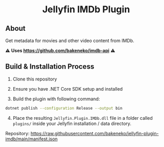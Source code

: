 <h1 align="center">Jellyfin IMDb Plugin</h1>

## About

Get metadata for movies and other video content from IMDb.

⚠️ **Uses https://github.com/bakeneko/imdb-api** ⚠️

## Build & Installation Process

1. Clone this repository

2. Ensure you have .NET Core SDK setup and installed

3. Build the plugin with following command:

```bash
dotnet publish --configuration Release --output bin
```

4. Place the resulting `Jellyfin.Plugin.IMDb.dll` file in a folder called `plugins/` inside your Jellyfin installation / data directory.

Repository: https://raw.githubusercontent.com/bakeneko/jellyfin-plugin-imdb/main/manifest.json